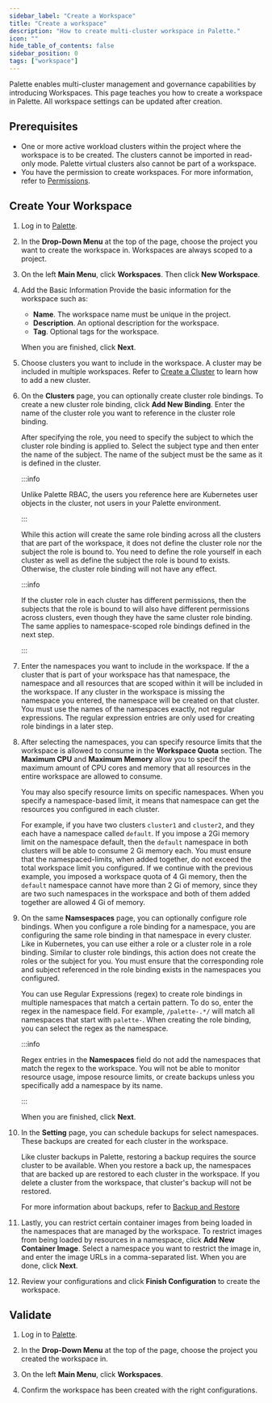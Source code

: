 ```yaml
---
sidebar_label: "Create a Workspace"
title: "Create a workspace"
description: "How to create multi-cluster workspace in Palette."
icon: ""
hide_table_of_contents: false
sidebar_position: 0
tags: ["workspace"]
---
```


Palette enables multi-cluster management and governance capabilities by introducing Workspaces. This page teaches you
how to create a workspace in Palette. All workspace settings can be updated after creation.

## Prerequisites

- One or more active workload clusters within the project where the workspace is to be created. The clusters cannot be
  imported in read-only mode. Palette virtual clusters also cannot be part of a workspace.
- You have the permission to create workspaces. For more information, refer to
  [Permissions](../user-management/palette-rbac/permissions.md).

## Create Your Workspace

1. Log in to [Palette](https://console.spectrocloud.com).

2. In the **Drop-Down Menu** at the top of the page, choose the project you want to create the workspace in. Workspaces
   are always scoped to a project.

3. On the left **Main Menu**, click **Workspaces**. Then click **New Workspace**.

4. Add the Basic Information Provide the basic information for the workspace such as:

   - **Name**. The workspace name must be unique in the project.
   - **Description**. An optional description for the workspace.
   - **Tag**. Optional tags for the workspace.

   When you are finished, click **Next**.

5. Choose clusters you want to include in the workspace. A cluster may be included in multiple workspaces. Refer to
   [Create a Cluster](../clusters/clusters.md) to learn how to add a new cluster.

6. On the **Clusters** page, you can optionally create cluster role bindings. To create a new cluster role binding,
   click **Add New Binding**. Enter the name of the cluster role you want to reference in the cluster role binding.

   After specifying the role, you need to specify the subject to which the cluster role binding is applied to. Select
   the subject type and then enter the name of the subject. The name of the subject must be the same as it is defined in
   the cluster.

   :::info

   Unlike Palette RBAC, the users you reference here are Kubernetes user objects in the cluster, not users in your
   Palette environment.

   :::

   While this action will create the same role binding across all the clusters that are part of the workspace, it does
   not define the cluster role nor the subject the role is bound to. You need to define the role yourself in each
   cluster as well as define the subject the role is bound to exists. Otherwise, the cluster role binding will not have
   any effect.

   :::info

   If the cluster role in each cluster has different permissions, then the subjects that the role is bound to will also
   have different permissions across clusters, even though they have the same cluster role binding. The same applies to
   namespace-scoped role bindings defined in the next step.

   :::

7. Enter the namespaces you want to include in the workspace. If the a cluster that is part of your workspace has that
   namespace, the namespace and all resources that are scoped within it will be included in the workspace. If any
   cluster in the workspace is missing the namespace you entered, the namespace will be created on that cluster. You
   must use the names of the namespaces exactly, not regular expressions. The regular expression entries are only used
   for creating role bindings in a later step.

8. After selecting the namespaces, you can specify resource limits that the workspace is allowed to consume in the
   **Workspace Quota** section. The **Maximum CPU** and **Maximum Memory** allow you to specif the maximum amount of CPU
   cores and memory that all resources in the entire workspace are allowed to consume.

   You may also specify resource limits on specific namespaces. When you specify a namespace-based limit, it means that
   namespace can get the resources you configured in each cluster.

   For example, if you have two clusters `cluster1` and `cluster2`, and they each have a namespace called `default`. If
   you impose a 2Gi memory limit on the namespace default, then the `default` namespace in both clusters will be able to
   consume 2 Gi memory each. You must ensure that the namespaced-limits, when added together, do not exceed the total
   workspace limit you configured. If we continue with the previous example, you imposed a workspace quota of 4 Gi
   memory, then the `default` namespace cannot have more than 2 Gi of memory, since they are two such namespaces in the
   workspace and both of them added together are allowed 4 Gi of memory.

9. On the same **Namsespaces** page, you can optionally configure role bindings. When you configure a role binding for a
   namespace, you are configuring the same role binding in that namespace in every cluster. Like in Kubernetes, you can
   use either a role or a cluster role in a role binding. Similar to cluster role bindings, this action does not create
   the roles or the subject for you. You must ensure that the corresponding role and subject referenced in the role
   binding exists in the namespaces you configured.

   You can use Regular Expressions (regex) to create role bindings in multiple namespaces that match a certain pattern.
   To do so, enter the regex in the namespace field. For example, `/palette-.*/` will match all namespaces that start
   with `palette-`. When creating the role binding, you can select the regex as the namespace.

   :::info

   Regex entries in the **Namespaces** field do not add the namespaces that match the regex to the workspace. You will
   not be able to monitor resource usage, impose resource limits, or create backups unless you specifically add a
   namespace by its name.

   :::

   When you are finished, click **Next**.

10. In the **Setting** page, you can schedule backups for select namespaces. These backups are created for each cluster
    in the workspace.

    Like cluster backups in Palette, restoring a backup requires the source cluster to be available. When you restore a
    back up, the namespaces that are backed up are restored to each cluster in the workspace. If you delete a cluster
    from the workspace, that cluster's backup will not be restored.

    For more information about backups, refer to
    [Backup and Restore](../clusters/cluster-management/backup-restore/backup-restore.md)

11. Lastly, you can restrict certain container images from being loaded in the namespaces that are managed by the
    workspace. To restrict images from being loaded by resources in a namespace, click **Add New Container Image**.
    Select a namespace you want to restrict the image in, and enter the image URLs in a comma-separated list. When you
    are done, click **Next**.

12. Review your configurations and click **Finish Configuration** to create the workspace.

## Validate

1. Log in to [Palette](https://console.spectrocloud.com).

2. In the **Drop-Down Menu** at the top of the page, choose the project you created the workspace in.

3. On the left **Main Menu**, click **Workspaces**.

4. Confirm the workspace has been created with the right configurations.
